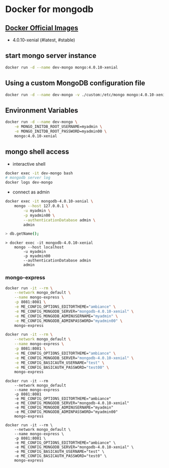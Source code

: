 # Docker for mongodb

## [Docker Official Images](https://hub.docker.com/_/mongo)

- 4.0.10-xenial (#latest, #stable)

## start mongo server instance

```sh
docker run -d --name dev-mongo mongo:4.0.10-xenial
```

## Using a custom MongoDB configuration file

```sh
docker run -d --name dev-mongo -v ./custom:/etc/mongo mongo:4.0.10-xenial --config /etc/mongo/mongod.conf
```

## Environment Variables

```sh
docker run -d --name dev-mongo \
    -e MONGO_INITDB_ROOT_USERNAME=myadmin \
    -e MONGO_INITDB_ROOT_PASSWORD=myadmin00 \
    mongo:4.0.10-xenial
```

## mongo shell access

- interactive shell

```sh
docker exec -it dev-mongo bash
# mongodb server log
docker logs dev-mongo
```

- connect as admin

```sh
docker exec -it mongodb-4.0.10-xenial \
    mongo --host 127.0.0.1 \
        -u myadmin \
        -p myadmin00 \
        --authenticationDatabase admin \
        admin

> db.getName();
```

```batch
> docker exec -it mongodb-4.0.10-xenial
    mongo --host localhost 
        -u myadmin 
        -p myadmin00 
        --authenticationDatabase admin 
        admin
```

### mongo-express

```sh
docker run -it --rm \
    --network mongo_default \
    --name mongo-express \
    -p 8081:8081 \
    -e ME_CONFIG_OPTIONS_EDITORTHEME="ambiance" \
    -e ME_CONFIG_MONGODB_SERVER="mongodb-4.0.10-xenial" \
    -e ME_CONFIG_MONGODB_ADMINUSERNAME="myadmin" \
    -e ME_CONFIG_MONGODB_ADMINPASSWORD="myadmin00" \
    mongo-express

docker run -it --rm \
    --network mongo_default \
    --name mongo-express \
    -p 8081:8081 \
    -e ME_CONFIG_OPTIONS_EDITORTHEME="ambiance" \
    -e ME_CONFIG_MONGODB_SERVER="mongodb-4.0.10-xenial" \
    -e ME_CONFIG_BASICAUTH_USERNAME="test" \
    -e ME_CONFIG_BASICAUTH_PASSWORD="test00" \
    mongo-express
```

```batch
docker run -it --rm 
    --network mongo_default 
    --name mongo-express 
    -p 8081:8081 
    -e ME_CONFIG_OPTIONS_EDITORTHEME="ambiance" 
    -e ME_CONFIG_MONGODB_SERVER="mongodb-4.0.10-xenial" 
    -e ME_CONFIG_MONGODB_ADMINUSERNAME="myadmin" 
    -e ME_CONFIG_MONGODB_ADMINPASSWORD="myadmin00" 
    mongo-express

docker run -it --rm \
    --network mongo_default \
    --name mongo-express \
    -p 8081:8081 \
    -e ME_CONFIG_OPTIONS_EDITORTHEME="ambiance" \
    -e ME_CONFIG_MONGODB_SERVER="mongodb-4.0.10-xenial" \
    -e ME_CONFIG_BASICAUTH_USERNAME="test" \
    -e ME_CONFIG_BASICAUTH_PASSWORD="test0" \
    mongo-express

```
